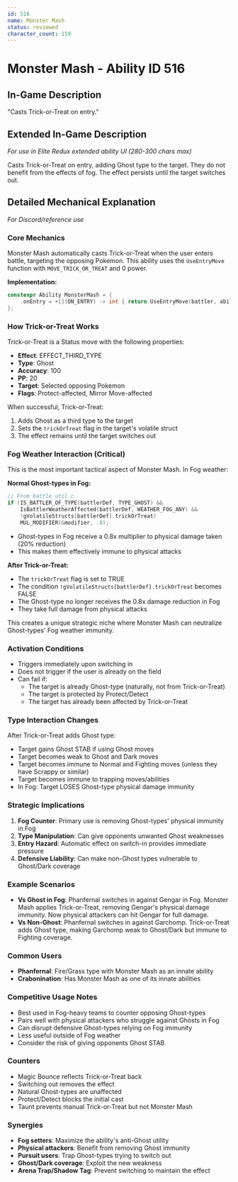 ```yaml
---
id: 516
name: Monster Mash
status: reviewed
character_count: 159
---
```


# Monster Mash - Ability ID 516

## In-Game Description
"Casts Trick-or-Treat on entry."

## Extended In-Game Description
*For use in Elite Redux extended ability UI (280-300 chars max)*

Casts Trick-or-Treat on entry, adding Ghost type to the target. They do not benefit from the effects of fog. The effect persists until the target switches out.

## Detailed Mechanical Explanation
*For Discord/reference use*

### Core Mechanics
Monster Mash automatically casts Trick-or-Treat when the user enters battle, targeting the opposing Pokemon. This ability uses the `UseEntryMove` function with `MOVE_TRICK_OR_TREAT` and 0 power.

**Implementation:**
```c
constexpr Ability MonsterMash = {
    .onEntry = +[](ON_ENTRY) -> int { return UseEntryMove(battler, ability, MOVE_TRICK_OR_TREAT, 0); },
};
```

### How Trick-or-Treat Works
Trick-or-Treat is a Status move with the following properties:
- **Effect**: EFFECT_THIRD_TYPE
- **Type**: Ghost
- **Accuracy**: 100
- **PP**: 20
- **Target**: Selected opposing Pokemon
- **Flags**: Protect-affected, Mirror Move-affected

When successful, Trick-or-Treat:
1. Adds Ghost as a third type to the target
2. Sets the `trickOrTreat` flag in the target's volatile struct
3. The effect remains until the target switches out

### Fog Weather Interaction (Critical)
This is the most important tactical aspect of Monster Mash. In Fog weather:

**Normal Ghost-types in Fog:**
```c
// From battle_util.c
if (IS_BATTLER_OF_TYPE(battlerDef, TYPE_GHOST) && 
    IsBattlerWeatherAffected(battlerDef, WEATHER_FOG_ANY) && 
    !gVolatileStructs[battlerDef].trickOrTreat)
    MUL_MODIFIER(&modifier, .8);
```
- Ghost-types in Fog receive a 0.8x multiplier to physical damage taken (20% reduction)
- This makes them effectively immune to physical attacks

**After Trick-or-Treat:**
- The `trickOrTreat` flag is set to TRUE
- The condition `!gVolatileStructs[battlerDef].trickOrTreat` becomes FALSE
- The Ghost-type no longer receives the 0.8x damage reduction in Fog
- They take full damage from physical attacks

This creates a unique strategic niche where Monster Mash can neutralize Ghost-types' Fog weather immunity.

### Activation Conditions
- Triggers immediately upon switching in
- Does not trigger if the user is already on the field
- Can fail if:
  - The target is already Ghost-type (naturally, not from Trick-or-Treat)
  - The target is protected by Protect/Detect
  - The target has already been affected by Trick-or-Treat

### Type Interaction Changes
After Trick-or-Treat adds Ghost type:
- Target gains Ghost STAB if using Ghost moves
- Target becomes weak to Ghost and Dark moves
- Target becomes immune to Normal and Fighting moves (unless they have Scrappy or similar)
- Target becomes immune to trapping moves/abilities
- In Fog: Target LOSES Ghost-type physical damage immunity

### Strategic Implications
1. **Fog Counter**: Primary use is removing Ghost-types' physical immunity in Fog
2. **Type Manipulation**: Can give opponents unwanted Ghost weaknesses
3. **Entry Hazard**: Automatic effect on switch-in provides immediate pressure
4. **Defensive Liability**: Can make non-Ghost types vulnerable to Ghost/Dark coverage

### Example Scenarios
- **Vs Ghost in Fog**: Phanfernal switches in against Gengar in Fog. Monster Mash applies Trick-or-Treat, removing Gengar's physical damage immunity. Now physical attackers can hit Gengar for full damage.
- **Vs Non-Ghost**: Phanfernal switches in against Garchomp. Trick-or-Treat adds Ghost type, making Garchomp weak to Ghost/Dark but immune to Fighting coverage.

### Common Users
- **Phanfernal**: Fire/Grass type with Monster Mash as an innate ability
- **Crabonination**: Has Monster Mash as one of its innate abilities

### Competitive Usage Notes
- Best used in Fog-heavy teams to counter opposing Ghost-types
- Pairs well with physical attackers who struggle against Ghosts in Fog
- Can disrupt defensive Ghost-types relying on Fog immunity
- Less useful outside of Fog weather
- Consider the risk of giving opponents Ghost STAB

### Counters
- Magic Bounce reflects Trick-or-Treat back
- Switching out removes the effect
- Natural Ghost-types are unaffected
- Protect/Detect blocks the initial cast
- Taunt prevents manual Trick-or-Treat but not Monster Mash

### Synergies
- **Fog setters**: Maximize the ability's anti-Ghost utility
- **Physical attackers**: Benefit from removing Ghost immunity
- **Pursuit users**: Trap Ghost-types trying to switch out
- **Ghost/Dark coverage**: Exploit the new weakness
- **Arena Trap/Shadow Tag**: Prevent switching to maintain the effect